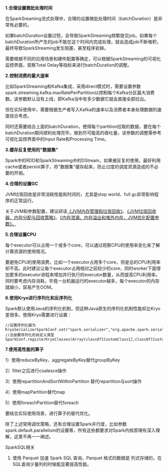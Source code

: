 **1.合理设置微批处理时间**

在SparkSreaming流式处理中，合理的设置微批处理时间（batchDuration）是非常有必要的。

如果batchDuration设置过短，会导致SparkStreaming频繁提交job。如果每个batchDuration所产生的job不能在这个时间内完成处理，就会造成job不断堆积，最终导致SparkStreaming发生阻塞，甚至程序宕掉。

需要根据不同的应用场景和硬件配置等确定，可以根据SparkStreaming的可视化监控界面，观察Total Delay等指标来进行batchDuration的调整。

**2.控制消费的最大速率**

比如SparkStreaming和Kafka集成，采用direct模式时，需要设置参数spark.streaming.kafka.maxRatePerPartition以控制每个Kafka分区最大消费数。该参数默认没有上线，即Kafka当中有多少数据它就会直接全部拉出。

但在实际使用中，需要根据生产者写入Kafka的速率以及消费者本身处理数据的速度综合考虑。

同时还需要结合上面的batchDuration，使得每个partition拉取的数据，要在每个batchDuration期间顺利处理完毕，做到尽可能高的吞吐量，该参数的调整需参考可视化监控界面中的Input Rate和Processing Time。

**3.缓存反复使用的"数据集"**

Spark中的RDD和SparkStreaming中的DStream，如果被反复的使用，最好利用cache或者persist算子，将"数据集"缓存起来，防止过度的调度资源造成的不必要的开销。

**4.合理的设置GC**

JVM垃圾回收是非常消耗性能和时间的，尤其是stop world、full gc非常影响程序的正常运行。

关于JVM和参数配置，建议研读[《JVM内存管理和垃圾回收》](http://mp.weixin.qq.com/s?__biz=MzI0Mjc0MDU2NQ==&mid=2247484038&idx=1&sn=bbb34a500613ae1416c0828a8ac799fd&chksm=e976febcde0177aa9cf4723306de80a49166e262c4e6cc806ccd6f5384d58c0a7dde2b77185b&scene=21#wechat_redirect)、[《JVM垃圾回收器、内存分配与回收策略》](http://mp.weixin.qq.com/s?__biz=MzI0Mjc0MDU2NQ==&mid=2247484040&idx=1&sn=5b45eac62e99bd134110afc66c86ba60&chksm=e976feb2de0177a42b820b1e25116c0855622329d1b63f01b12b9c5b89e763badb95a5a7da2b&scene=21#wechat_redirect)、[《内存泄漏、内存溢出和堆外内存，JVM优化配置参数》。](http://mp.weixin.qq.com/s?__biz=MzI0Mjc0MDU2NQ==&mid=2247484099&idx=1&sn=5755c366d08e82886bf0c6af9d6cf6cb&chksm=e976fef9de0177ef1e6d4dad6aa0ab6363e54b316c64f51aef3ac1ba4a5c6d4336d8c2b6ddc4&scene=21#wechat_redirect)

**5.合理设置CPU**

每个executor可以占用一个或多个core，可以通过观察CPU的使用率变化来了解计算资源的使用情况。

要避免CPU的使用浪费，比如一个executor占用多个core，但是总的CPU利用率却不高。此时建议让每个executor占用相对之前较少的core，同时worker下面增加更多的executor进程来增加并行执行的executor数量，从而提高CPU利用率。同时要考虑内存消耗，毕竟一台机器运行的executor越多，每个executor的内存就越小，容易产生OOM。

**6.使用Kryo进行序列化和反序列化**

Spark默认使用Java的序列化机制，但这种Java原生的序列化机制性能却比Kryo差很多。使用Kryo需要进行设置：

```
//设置序列化器为KryoSerializerSparkConf.set("spark.serializer","org.apache.spark.serializer.KryoSerializer")
//注册要序列化的自定义类型SparkConf.registerKryoClasses(Array(classOf[CustomClass1],classOf[CustomClass2]))
```

**7.使用高性能的算子**

1）使用reduceByKey、aggregateByKey替代groupByKey

2）filter之后进行coalesce操作

3）使用repartitionAndSortWithinPartition
替代repartition与sort操作

4）使用mapPartition替代map

5）使用foreachPartition替代foreach

要结合实际使用场景，进行算子的替代优化。

除了上述常用调优策略，还有合理设置Spark并行度，比如参数spark.default.parallelism的设置等，所有这些都要求对Spark内核原理有深入理解，这里不再一一阐述。



SparkSQL相关

1. 使用 Parquet 加速 Spark SQL 查询，Parquet 格式的数据是 列式存储的，在SQL查询少量列的时候能显著提高性能。